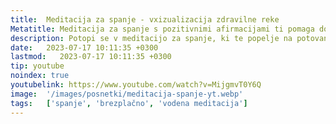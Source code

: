 ```yaml
---
title:  Meditacija za spanje - vxizualizacija zdravilne reke
Metatitle: Meditacija za spanje s pozitivnimi afirmacijami ti pomaga do sprostitve, povečane samozavesti in boljši stik s samim seboj.
description: Potopi se v meditacijo za spanje, ki te popelje na potovanje skozi vizualizacijo zdravilne reke. Meditacija je namenjena sproščanju in umirjanju uma. V meditaciji lebdiš na površini reke, ki ti daje občutek varnosti. Med potovanjem sprejemaš svoja čustva in se osredotočaš na dihanje.
date:   2023-07-17 10:11:35 +0300
lastmod:   2023-07-17 10:11:35 +0300
tip: youtube
noindex: true
youtubelink: https://www.youtube.com/watch?v=MijgmvT0Y6Q
image:  '/images/posnetki/meditacija-spanje-yt.webp'
tags:   ['spanje', 'brezplačno', 'vodena meditacija']
---
```


